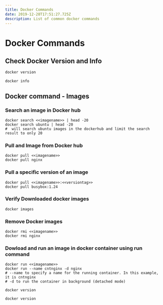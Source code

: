 ```yaml
---
title: Docker Commands
date: 2019-12-28T17:51:27.725Z
description: List of common docker commands
---
```

# Docker Commands

## Check Docker Version  and Info
```bash
docker version
```
```
docker info
```
## Docker command - Images
### Search an image in Docker hub
```
docker search <<imagename>> | head -20
docker search ubuntu | head -20
#  will search ubuntu images in the dockerhub and limit the search result to only 20 
```
### Pull and Image from Docker hub
```
docker pull <<imagename>>
docker pull nginx
```
### Pull a specific version of an image
```
docker pull <<imagename>>:<<versiontag>>
docker pull busybox:1.24
```
### Verify Downloaded docker images
```
docker images
```
### Remove Docker images
```
docker rmi <<imagename>>
docker rmi nginx
```
### Dowload and run an image in docker container using run command
```
docker run <<imagename>>
docker run --name cntnginx -d nginx
# --name to specify a name for the running container. In this example, it is cntnginx
# -d to run the container in background (detached mode)
```


```
docker version
```
```
docker version
```
